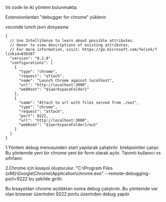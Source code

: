 Vs code ile iki yöntem bulunmakta.

Extensionlardan "debugger for chrome" yüklenir

vsconde lunch json dosyasına

````
{
  // Use IntelliSense to learn about possible attributes.
  // Hover to view descriptions of existing attributes.
  // For more information, visit: https://go.microsoft.com/fwlink/?linkid=830387
  "version": "0.2.0",
  "configurations": [
    {
      "type": "chrome",
      "request": "attach",
      "name": "Launch Chrome against localhost",
      "url": "http://localhost:3000",
      "webRoot": "${workspaceFolder}"
    },
    {
      "name": "Attach to url with files served from ./out",
      "type": "chrome",
      "request": "attach",
      "port": 9222,
      "url": "http://localhost:3000",
      "webRoot": "${workspaceFolder}/out"
    }
  ]
}
````

1.Yöntem debug menusunden start yapılarak çalıştırılır.
brekpointler çalışır.
Bu yöntemde yeni bir chrome yeni bir form olarak açılır.
Tanımlı kullanıcı vs sıfırlanır.

2.Chrome için kısayol oluşturulur.
"C:\Program Files (x86)\Google\Chrome\Application\chrome.exe" --remote-debugging-port=9222
bu şekilde girilir.

Bu kısayoldan chrome açıldıktan sonra debug çalıştırılır.
Bu yöntemde var olan browser üzerinden 9222 portu üzerinden debug yapılır







